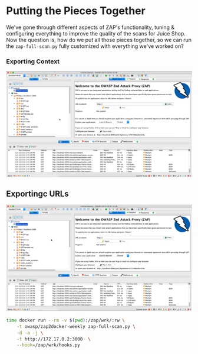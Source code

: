 # Putting the Pieces Together

We've gone through different aspects of ZAP's functionality, tuning & configuring everything to
improve the quality of the scans for Juice Shop. Now the question is, how do we put all those 
pieces together, so we can run the `zap-full-scan.py` fully customized with everything we've worked on?


### Exporting Context
![Export Context](assets/images/zap-export-context.gif)

## Exportingc URLs
![Export Context](assets/images/zap-export-urls.gif)


```sh
time docker run --rm -v $(pwd):/zap/wrk/:rw \
    -t owasp/zap2docker-weekly zap-full-scan.py \
    -d -a -j \
    -t http://172.17.0.2:3000  \
    --hook=/zap/wrk/hooks.py
```